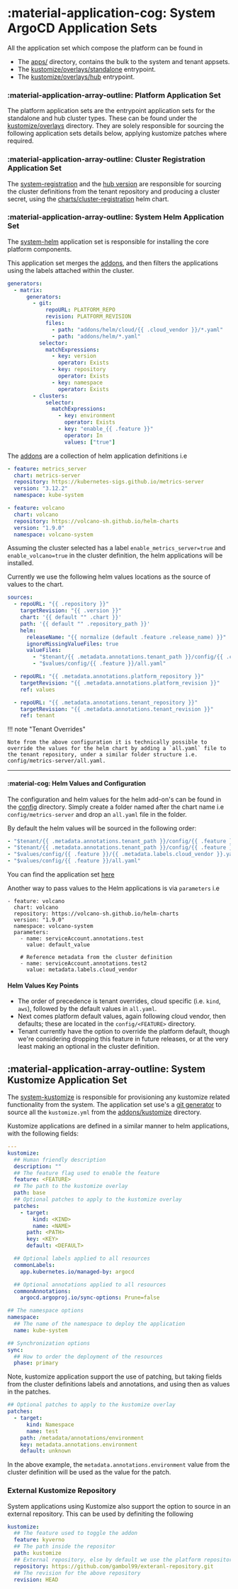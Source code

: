 # :material-application-cog: System ArgoCD Application Sets

All the application set which compose the platform can be found in

- The [apps/](https://github.com/gambol99/kubernetes-platform/tree/main/apps) directory, contains the bulk to the system and tenant appsets.
- The [kustomize/overlays/standalone](https://github.com/gambol99/kubernetes-platform/tree/main/kustomize/overlays/standalone) entrypoint.
- The [kustomize/overlays/hub](https://github.com/gambol99/kubernetes-platform/tree/main/kustomize/overlays/hub) entrypoint.

### :material-application-array-outline: Platform Application Set

The platform application sets are the entrypoint application sets for the standalone and hub cluster types. These can be found under the [kustomize/overlays](https://github.com/gambol99/kubernetes-platform/tree/main/kustomize/overlays) directory. They are solely responsible for sourcing the following application sets details below, applying kustomize patches where required.

### :material-application-array-outline: Cluster Registration Application Set

The [system-registration](https://github.com/gambol99/kubernetes-platform/tree/main/apps/registration/standalone) and the [hub version](https://github.com/gambol99/kubernetes-platform/tree/main/apps/registration/hub) are responsible for sourcing the cluster definitions from the tenant repository and producing a cluster secret, using the [charts/cluster-registration](https://github.com/gambol99/kubernetes-platform/tree/main/charts/cluster-registration) helm chart.

### :material-application-array-outline: System Helm Application Set

The [system-helm](https://github.com/gambol99/kubernetes-platform/tree/main/apps/system/system-helm.yaml) application set is responsible for installing the core platform components.

This application set merges the [addons](https://github.com/gambol99/kubernetes-platform/tree/main/addons), and then filters the applications using the labels attached within the cluster.

```yaml
generators:
  - matrix:
      generators:
        - git:
            repoURL: PLATFORM_REPO
            revision: PLATFORM_REVISION
            files:
              - path: "addons/helm/cloud/{{ .cloud_vendor }}/*.yaml"
              - path: "addons/helm/*.yaml"
          selector:
            matchExpressions:
              - key: version
                operator: Exists
              - key: repository
                operator: Exists
              - key: namespace
                operator: Exists
        - clusters:
            selector:
              matchExpressions:
                - key: environment
                  operator: Exists
                - key: "enable_{{ .feature }}"
                  operator: In
                  values: ["true"]
```

The [addons](https://github.com/gambol99/kubernetes-platform/tree/main/addons) are a collection of helm application definitions i.e

```YAML
- feature: metrics_server
  chart: metrics-server
  repository: https://kubernetes-sigs.github.io/metrics-server
  version: "3.12.2"
  namespace: kube-system

- feature: volcano
  chart: volcano
  repository: https://volcano-sh.github.io/helm-charts
  version: "1.9.0"
  namespace: volcano-system
```

Assuming the cluster selected has a label `enable_metrics_server=true` and `enable_volcano=true` in the cluster definition, the helm applications will be installed.

Currently we use the following helm values locations as the source of values to the chart.

```YAML
sources:
  - repoURL: "{{ .repository }}"
    targetRevision: "{{ .version }}"
    chart: '{{ default "" .chart }}'
    path: '{{ default "" .repository_path }}'
    helm:
      releaseName: "{{ normalize (default .feature .release_name) }}"
      ignoreMissingValueFiles: true
      valueFiles:
        - "$tenant/{{ .metadata.annotations.tenant_path }}/config/{{ .chart }}/all.yaml"
        - "$values/config/{{ .feature }}/all.yaml"

  - repoURL: "{{ .metadata.annotations.platform_repository }}"
    targetRevision: "{{ .metadata.annotations.platform_revision }}"
    ref: values

  - repoURL: "{{ .metadata.annotations.tenant_repository }}"
    targetRevision: "{{ .metadata.annotations.tenant_revision }}"
    ref: tenant
```

!!! note "Tenant Overrides"

    Note from the above configuration it is technically possible to override the values for the helm chart by adding a `all.yaml` file to the tenant repository, under a similar folder structure i.e. config/metrics-server/all.yaml.

---

#### :material-cog: Helm Values and Configuration

The configuration and helm values for the helm add-on's can be found in the [config](https://github.com/gambol99/kubernetes-platform/tree/main/config) directory. Simply create a folder named after the chart name i.e `config/metrics-server` and drop an `all.yaml` file in the folder.

By default the helm values will be sourced in the following order:

```yaml
- "$tenant/{{ .metadata.annotations.tenant_path }}/config/{{ .feature }}/{{ .metadata.labels.cloud_vendor }}.yaml"
- "$tenant/{{ .metadata.annotations.tenant_path }}/config/{{ .feature }}/all.yaml"
- "$values/config/{{ .feature }}/{{ .metadata.labels.cloud_vendor }}.yaml"
- "$values/config/{{ .feature }}/all.yaml"
```

You can find the application set [here](https://github.com/gambol99/kubernetes-platform/blob/main/apps/system/system-helm.yaml)

Another way to pass values to the Helm applications is via `parameters` i.e

```
- feature: volcano
  chart: volcano
  repository: https://volcano-sh.github.io/helm-charts
  version: "1.9.0"
  namespace: volcano-system
  parameters:
    - name: serviceAccount.annotations.test
      value: default_value

    # Reference metadata from the cluster definition
    - name: serviceAccount.annotations.test2
      value: metadata.labels.cloud_vendor
```

#### Helm Values Key Points

- The order of precedence is tenant overrides, cloud specific (i.e. `kind`, `aws`), followed by the default values in `all.yaml`.
- Next comes platform default values, again following cloud vendor, then defaults; these are located in the `config/<FEATURE>` directory.
- Tenant currently have the option to override the platform default, though we're considering dropping this feature in future releases, or at the very least making an optional in the cluster definition.

## :material-application-array-outline: System Kustomize Application Set

The [system-kustomize](https://github.com/gambol99/kubernetes-platform/blob/main/apps/system/system-kustomize.yaml) is responsible for provisioning any kustomize related functionality from the system. The application set use's a [git generator](https://argo-cd.readthedocs.io/en/stable/operator-manual/applicationset/Generators-Git/) to source all the `kustomize.yml` from the [addons/kustomize](https://github.com/gambol99/kubernetes-platform/tree/main/addons/kustomize) directory.

Kustomize applications are defined in a similar manner to helm applications, with the following fields:

```YAML
---
kustomize:
  ## Human friendly description
  description: ""
  ## The feature flag used to enable the feature
  feature: <FEATURE>
  ## The path to the kustomize overlay
  path: base
  ## Optional patches to apply to the kustomize overlay
  patches:
    - target:
        kind: <KIND>
        name: <NAME>
      path: <PATH>
      key: <KEY>
      default: <DEFAULT>

  ## Optional labels applied to all resources
  commonLabels:
    app.kubernetes.io/managed-by: argocd

  ## Optional annotations applied to all resources
  commonAnnotations:
    argocd.argoproj.io/sync-options: Prune=false

## The namespace options
namespace:
  ## The name of the namespace to deploy the application
  name: kube-system

## Synchronization options
sync:
  ## How to order the deployment of the resources
  phase: primary
```

Note, kustomize application support the use of patching, but taking fields from the cluster definitions labels and annotations, and using then as values in the patches.

```yaml
## Optional patches to apply to the kustomize overlay
patches:
  - target:
      kind: Namespace
      name: test
    path: /metadata/annotations/environment
    key: metadata.annotations.environment
    default: unknown
```

In the above example, the `metadata.annotations.environment` value from the cluster definition will be used as the value for the patch.

### External Kustomize Repository

System applications using Kustomize also support the option to source in an external repository. This can be used by definiting the following

```yaml
kustomize:
  ## The feature used to toggle the addon
  feature: kyverno
  ## The path inside the repositor
  path: kustomize
  ## External repository, else by default we use the platform repository and revision
  repository: https://github.com/gambol99/exteranl-repository.git
  ## The revision for the above repository
  revision: HEAD
```
